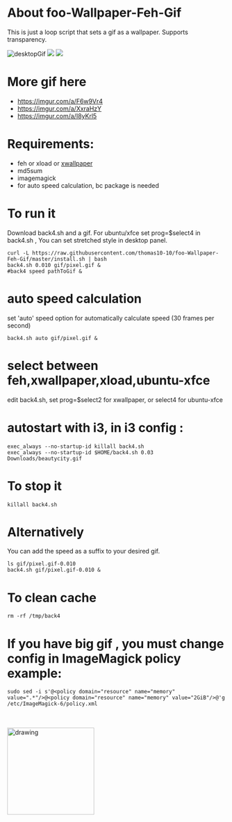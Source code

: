 # About foo-Wallpaper-Feh-Gif
This is just a loop script that sets a gif as a wallpaper. Supports transparency.

![desktopGif](https://user-images.githubusercontent.com/36126914/154766367-2c3d9c80-3cdc-4790-b15c-7eba5eee9fd2.gif)
<img src="https://github.com/thomas10-10/foo-Wallpaper-Feh-Gif/raw/master/desktop-animation2.gif"  />
<img src="https://github.com/thomas10-10/foo-Wallpaper-Feh-Gif/raw/master/desktop-animation4.gif"  />

# More gif here
- https://imgur.com/a/F6w9Vr4
- https://imgur.com/a/XxraHzY
- https://imgur.com/a/I8yKrl5

# Requirements:
- feh or xload or [xwallpaper](https://github.com/stoeckmann/xwallpaper)
- md5sum
- imagemagick
- for auto speed calculation, bc package is needed

# To run it
Download back4.sh and a gif.
For ubuntu/xfce set prog=$select4 in back4.sh , You can set stretched style in desktop panel.

```
curl -L https://raw.githubusercontent.com/thomas10-10/foo-Wallpaper-Feh-Gif/master/install.sh | bash
back4.sh 0.010 gif/pixel.gif &
#back4 speed pathToGif &
```
# auto speed calculation
set 'auto' speed option for automatically calculate speed (30 frames per second)

```
back4.sh auto gif/pixel.gif &
```

# select between feh,xwallpaper,xload,ubuntu-xfce
edit back4.sh, set prog=$select2 for xwallpaper, or select4 for ubuntu-xfce

# autostart with i3, in i3 config :

```
exec_always --no-startup-id killall back4.sh 
exec_always --no-startup-id $HOME/back4.sh 0.03 Downloads/beautycity.gif
```

# To stop it
```
killall back4.sh
```

# Alternatively

You can add the speed as a suffix to your desired gif.

```
ls gif/pixel.gif-0.010
back4.sh gif/pixel.gif-0.010 &
```


# To clean cache
 ```
rm -rf /tmp/back4
```

# If you have big gif , you must change config in ImageMagick policy example:
```
sudo sed -i s'@<policy domain="resource" name="memory" value=".*"/>@<policy domain="resource" name="memory" value="2GiB"/>@'g /etc/ImageMagick-6/policy.xml
```


<br>
<br>
<a href="https://ko-fi.com/thomas1010">
<img src="https://uploads-ssl.webflow.com/5c14e387dab576fe667689cf/61e11d430afb112ea33c3aa5_Button-1-p-500.png" alt="drawing" width="200"/>
 </a>

